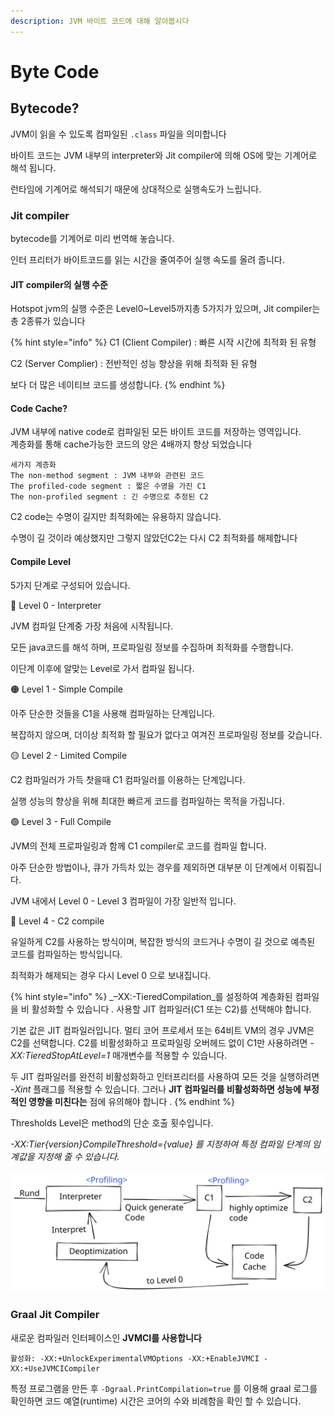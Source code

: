 ```yaml
---
description: JVM 바이트 코드에 대해 알아봅시다
---
```


# Byte Code

## Bytecode?&#x20;

JVM이 읽을 수 있도록 컴파일된 `.class` 파일을 의미합니다

바이트 코드는 JVM 내부의 interpreter와 Jit compiler에 의해 OS에 맞는 기계어로 해석 됩니다.

런타임에 기계어로 해석되기 때문에 상대적으로 실행속도가 느립니다.

### Jit compiler

bytecode를 기계어로 미리 번역해 놓습니다.

인터 프리터가 바이트코드를 읽는 시간을 줄여주어 실행 속도를 올려 줍니다.

#### JIT compiler의 실행 수준

Hotspot jvm의 실행 수준은 Level0\~Level5까지총 5가지가 있으며, Jit compiler는 총 2종류가 있습니다

{% hint style="info" %}
C1 (Client Compiler) : 빠른 시작 시간에 최적화 된 유형

C2 (Server Complier) :  전반적인  성능 향상을 위해 최적화 된 유형

보다 더 많은 네이티브 코드를 생성합니다.
{% endhint %}

#### Code Cache?&#x20;

JVM 내부에 native code로 컴파일된 모든 바이트 코드를 저장하는 영역입니다.\
계층화를 통해 cache가능한 코드의 양은 4배까지 향상 되었습니다

```
세가지 계층화
The non-method segment : JVM 내부와 관련된 코드
The profiled-code segment : 짧은 수명을 가진 C1
The non-profiled segment : 긴 수명으로 추정된 C2 
```

C2 code는 수명이 길지만 최적화에는 유용하지 않습니다.

수명이 길 것이라 예상했지만 그렇지 않았던C2는 다시 C2  최적화를 해제합니다&#x20;

#### Compile Level

5가지 단계로 구성되어 있습니다.

🔴 Level  0 - Interpreter

JVM 컴파일 단계중 가장 처음에 시작됩니다.

모든 java코드를 해석 하며, 프로파일링 정보를 수집하며 최적화를 수행합니다.

이단계 이후에 알맞는 Level로 가서 컴파일 됩니다.

🟠 Level 1 - Simple Compile

아주 단순한 것들을 C1을   사용해 컴파일하는 단계입니다.

복잡하지 않으며, 더이상 최적화 할 필요가 없다고 여겨진 프로파일링 정보를 갖습니다.

🟡 Level 2 - Limited Compile

C2 컴파일러가 가득 찻을때 C1 컴파일러를 이용하는 단계입니다.

실행 성능의 향상을 위해 최대한 빠르게 코드를 컴파일하는 목적을 가집니다.

🟢 Level 3 - Full Compile

JVM의 전체 프로파일링과 함께 C1 compiler로 코드를 컴파일 합니다.

아주 단순한 방법이나, 큐가 가득차 있는 경우를 제외하면 대부분 이 단계에서 이뤄집니다.

JVM 내에서 Level 0 - Level 3 컴파일이 가장 일반적 입니다.

🔵 Level 4 -  C2 compile

유일하게 C2를 사용하는 방식이며,  복잡한 방식의 코드거나 수명이 길 것으로 예측된 코드를 컴파일하는 방식입니다.

최적화가 해제되는 경우 다시 Level 0 으로 보내집니다.

{% hint style="info" %}
_–XX:-TieredCompilation_를 설정하여 계층화된 컴파일을 비  활성화할 수 있습니다 _._ 사용할 JIT 컴파일러(C1 또는 C2)를 선택해야 합니다.

기본 값은 JIT 컴파일러입니다.  멀티 코어 프로세서 또는 64비트 VM의 경우 JVM은 C2를 선택합니다. C2를 비활성화하고 프로파일링 오버헤드 없이 C1만 사용하려면 _-XX:TieredStopAtLevel=1_ 매개변수를 적용할 수 있습니다.

두 JIT 컴파일러를 완전히 비활성화하고 인터프리터를 사용하여 모든 것을 실행하려면 _-Xint_ 플래그를 적용할 수 있습니다. 그러나 **JIT 컴파일러를 비활성화하면 성능에 부정적인 영향을 미친다는** 점에 유의해야 합니다 .
{% endhint %}

Thresholds Level은 method의 단순 호출 횟수입니다.

_-XX:Tier{version}CompileThreshold={value} 를 지정하여  특정 컴파일 단계의 임계값을 지정해 줄 수 있습니다._

<img src="../../.gitbook/assets/file.drawing (9).svg" alt="" class="gitbook-drawing">

### Graal Jit Compiler

새로운 컴파일러 인터페이스인 **JVMCI를 사용합니다**

```
활성화: -XX:+UnlockExperimentalVMOptions -XX:+EnableJVMCI -XX:+UseJVMCICompiler
```

특정 프로그램을 만든 후 `-Dgraal.PrintCompilation=true` 를 이용해 graal 로그를 확인하면 코드 예열(runtime) 시간은 코어의 수와 비례함을 확인 할 수 있습니다.

